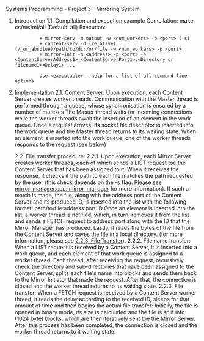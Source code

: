 Systems Programming - Project 3 - Mirroring System

1. Introduction
    1.1. Compilation and execution example
            Compilation:
                make cs/ms/mi/all (Default: all)
            Execution: 
            
                + mirror-serv -m output -w <num_workers> -p <port> (-s)
                + content-serv -d (relative)(/_or_absolue)/path/to/dir/or/file -w <num_workers> -p <port>
                + mirror-init -n <address> -p <port> -s <ContentServerAddress1>:<ContentServerPort1>:<Directory or filename1><Delay1> ...

                Use <executable> --help for a list of all command line options

2. Implementation
    2.1. Content Server:
        Upon execution, each Content Server creates <N> worker threads. Communication with the Master thread is performed through a queue, whose synchronisation is ensured by a number of mutexes
        The Master thread waits for incoming connections while the worker threads await the insertion of an element in the work queue.
        Once a request arrives, its socket file descriptor is inserted into the work queue and the Master thread returns to its waiting state.
        When an element is inserted into the work queue, one of the worker threads responds to the request (see below)

    2.2. File transfer procedure:
        2.2.1.
            Upon execution, each Mirror Server creates <N> worker threads, each of which sends a LIST request toe the Content Server that has been assigned to it. When it receives the response, it checks if the path to each file matches the 
        path requested by the user (this check depends on the -s flag. Please see [mirror_manager.cpp::mirror_manager](mirror-server/source/mirror_manager.cpp) for more information).
        If such a match is made, the file, along with the address port of the Content Server and its produced ID, is inserted into the list with the following format:
            path/to/file:address:port:ID
        Once an element is inserted into the list, a worker thread is notified, which, in turn, removes it from the list and sends a FETCH request to address:port along with the ID that the Mirror Manager has produced.
        Lastly, it reads the bytes of the file from the Content Server and saves the file in a local directory. (for more information, please see [2.2.3. File Transfer](#file_transfer)).
        2.2.2. File name transfer:
            When a LIST request is received by a Content Server, it is inserted into a work queue, and each element of that work queue is assigned to a worker thread.
            Each thread, after receiving the request, recursively check the directory and sub-directories that have been assigned to the Content Server, splits each file's name into blocks and sends them back to the Mirror Initiator that 
            made the request. After that, the connection is closed and the worker thread returns to its waiting state.
        2.2.3. File transfer:
            When a FETCH request is received by a Content Server worker thread, it reads the delay according to the received ID, sleeps for that amount of time and then begins the actual file transfer:
            Initially, the file is opened in binary mode, its size is calculated and the file is split into (1024 byte) blocks, which are then iteratively sent toe the Mirror Server. After this process has been completed,
            the connection is closed and the worker thread returns to it waiting state.
            
